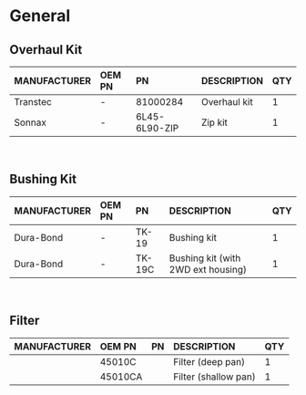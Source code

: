 # General

## Overhaul Kit

| MANUFACTURER | OEM PN | PN | DESCRIPTION | QTY |
| :- | :- | :- | :- | :- |
| Transtec | - | 81000284 | Overhaul kit | 1 |
| Sonnax | - | 6L45-6L90-ZIP | Zip kit | 1 |

&nbsp;

## Bushing Kit

| MANUFACTURER | OEM PN | PN | DESCRIPTION | QTY |
| :- | :- | :- | :- | :- |
| Dura-Bond | - | TK-19 | Bushing kit | 1 |
| Dura-Bond | - | TK-19C | Bushing kit (with 2WD ext housing) | 1 |

&nbsp;

## Filter

| MANUFACTURER | OEM PN | PN | DESCRIPTION | QTY |
| :- | :- | :- | :- | :- |
|  | 45010C |  | Filter (deep pan) | 1 |
|  | 45010CA |  | Filter (shallow pan) | 1 |
